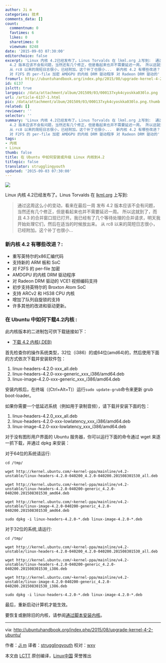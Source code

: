 ```yaml
---
author: Ji m
categories: 技术
comments_data: []
count:
  commentnum: 0
  favtimes: 6
  likes: 0
  sharetimes: 0
  viewnum: 8248
date: '2015-09-03 07:30:00'
editorchoice: false
excerpt: 'Linux 内核 4.2已经发布了。Linus Torvalds 在 lkml.org 上写到:  通过这周这么小的变动，看来在最后一周 发布
  4.2 版本应该不会有问题，当然还有几个修正，但是看起来也并不需要延迟一周。 所以这就到了，而且 4.3 的合并窗口现已打开。我已经有了几个等待处理的合并请求，明天我开始处理它们，然后在适当的时候放出来。
  从 rc8 以来的简短日志很小，已经附加。这个补丁也很小...  新内核 4.2 有哪些改进？:  重写英特尔的x86汇编代码 支持新的 ARM 板和 SoC
  对 F2FS 的 per-file 加密 AMDGPU 的内核 DRM 驱动程序 对 Radeon DRM 驱动的'
fromurl: http://ubuntuhandbook.org/index.php/2015/08/upgrade-kernel-4-2-ubuntu/
id: 6137
islctt: true
largepic: /data/attachment/album/201509/03/000137xyk4cyoskka030lo.png
url: /article-6137-1.html
pic: /data/attachment/album/201509/03/000137xyk4cyoskka030lo.png.thumb.jpg
related: []
reviewer: ''
selector: ''
summary: 'Linux 内核 4.2已经发布了。Linus Torvalds 在 lkml.org 上写到:  通过这周这么小的变动，看来在最后一周 发布
  4.2 版本应该不会有问题，当然还有几个修正，但是看起来也并不需要延迟一周。 所以这就到了，而且 4.3 的合并窗口现已打开。我已经有了几个等待处理的合并请求，明天我开始处理它们，然后在适当的时候放出来。
  从 rc8 以来的简短日志很小，已经附加。这个补丁也很小...  新内核 4.2 有哪些改进？:  重写英特尔的x86汇编代码 支持新的 ARM 板和 SoC
  对 F2FS 的 per-file 加密 AMDGPU 的内核 DRM 驱动程序 对 Radeon DRM 驱动的'
tags:
- 内核
- Linux
thumb: false
title: 在 Ubuntu 中如何安装或升级 Linux 内核到4.2
titlepic: false
translator: strugglingyouth
updated: '2015-09-03 07:30:00'
---
```


![](/data/attachment/album/201509/03/000137xyk4cyoskka030lo.png)


Linux 内核 4.2已经发布了。Linus Torvalds 在 [lkml.org](https://lkml.org/lkml/2015/8/30/96) 上写到:



> 
> 通过这周这么小的变动，看来在最后一周 发布 4.2 版本应该不会有问题，当然还有几个修正，但是看起来也并不需要延迟一周。 所以这就到了，而且 4.3 的合并窗口现已打开。我已经有了几个等待处理的合并请求，明天我开始处理它们，然后在适当的时候放出来。 从 rc8 以来的简短日志很小，已经附加。这个补丁也很小...
> 
> 
> 


### 新内核 4.2 有哪些改进？:


* 重写英特尔的x86汇编代码
* 支持新的 ARM 板和 SoC
* 对 F2FS 的 per-file 加密
* AMDGPU 的内核 DRM 驱动程序
* 对 Radeon DRM 驱动的 VCE1 视频编码支持
* 初步支持英特尔的 Broxton Atom SoC
* 支持 ARCv2 和 HS38 CPU 内核
* 增加了队列自旋锁的支持
* 许多其他的改进和驱动更新。


### 在 Ubuntu 中如何下载4.2内核 :


此内核版本的二进制包可供下载链接如下：


* [下载 4.2 内核(.DEB)](https://lkml.org/lkml/2015/8/30/96)


首先检查你的操作系统类型，32位（i386）的或64位(amd64)的，然后使用下面的方式依次下载并安装软件包：


1. linux-headers-4.2.0-xxx\_all.deb
2. linux-headers-4.2.0-xxx-generic\_xxx\_i386/amd64.deb
3. linux-image-4.2.0-xxx-generic\_xxx\_i386/amd64.deb


安装内核后，在终端（(Ctrl+Alt+T)）运行`sudo update-grub`命令来更新 grub boot-loader。


如果你需要一个低延迟系统（例如用于录制音频），请下载并安装下面的包：


1. linux-headers-4.2.0\_xxx\_all.deb
2. linux-headers-4.2.0-xxx-lowlatency\_xxx\_i386/amd64.deb
3. linux-image-4.2.0-xxx-lowlatency\_xxx\_i386/amd64.deb


对于没有图形用户界面的 Ubuntu 服务器，你可以运行下面的命令通过 wget 来逐一抓下载，并通过 dpkg 来安装：


对于64位的系统请运行:



```
cd /tmp/

wget http://kernel.ubuntu.com/~kernel-ppa/mainline/v4.2-unstable/linux-headers-4.2.0-040200_4.2.0-040200.201508301530_all.deb

wget http://kernel.ubuntu.com/~kernel-ppa/mainline/v4.2-unstable/linux-headers-4.2.0-040200-generic_4.2.0-040200.201508301530_amd64.deb

wget http://kernel.ubuntu.com/~kernel-ppa/mainline/v4.2-unstable/linux-image-4.2.0-040200-generic_4.2.0-040200.201508301530_amd64.deb

sudo dpkg -i linux-headers-4.2.0-*.deb linux-image-4.2.0-*.deb

```

对于32位的系统,请运行:



```
cd /tmp/

wget http://kernel.ubuntu.com/~kernel-ppa/mainline/v4.2-unstable/linux-headers-4.2.0-040200_4.2.0-040200.201508301530_all.deb

wget http://kernel.ubuntu.com/~kernel-ppa/mainline/v4.2-unstable/linux-headers-4.2.0-040200-generic_4.2.0-040200.201508301530_i386.deb

wget http://kernel.ubuntu.com/~kernel-ppa/mainline/v4.2-unstable/linux-image-4.2.0-040200-generic_4.2.0-040200.201508301530_i386.deb

sudo dpkg -i linux-headers-4.2.0-*.deb linux-image-4.2.0-*.deb

```

最后，重新启动计算机才能生效。


要恢复或删除旧的内核，请参阅[通过脚本安装内核](http://ubuntuhandbook.org/index.php/2015/08/install-latest-kernel-script/)。




---


via: <http://ubuntuhandbook.org/index.php/2015/08/upgrade-kernel-4-2-ubuntu/>


作者：[Ji m](http://ubuntuhandbook.org/index.php/about/) 译者：[strugglingyouth](https://github.com/strugglingyouth) 校对：[wxy](https://github.com/wxy)


本文由 [LCTT](https://github.com/LCTT/TranslateProject) 原创编译，[Linux中国](https://linux.cn/) 荣誉推出